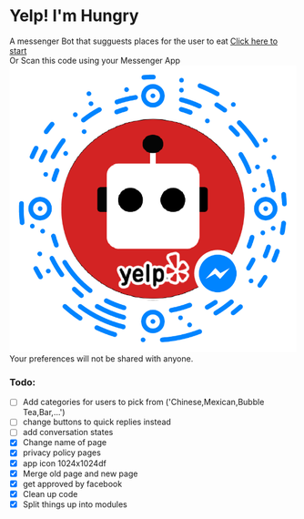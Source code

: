 # Yelp! I'm Hungry
A messenger Bot that sugguests places for the user to eat
[Click here to start](https://www.facebook.com/WavInc-680930332088116/)<br />
Or Scan this code using your Messenger App<br />
![messengerCode](https://github.com/BrandonWeng/yelpBot/blob/master/messengerCode.png)<br />
Your preferences will not be shared with anyone.


### Todo:
- [ ] Add categories for users to pick from ('Chinese,Mexican,Bubble Tea,Bar,...')
- [ ] change buttons to quick replies instead
- [ ] add conversation states
- [x] Change name of page
- [x] privacy policy pages
- [x] app icon 1024x1024df
- [x] Merge old page and new page
- [x] get approved by facebook
- [X] Clean up code
- [X] Split things up into modules
